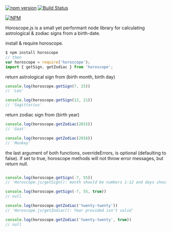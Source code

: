 [![npm version](https://badge.fury.io/js/horoscope.svg)](https://badge.fury.io/js/horoscope)
[![Build Status](https://travis-ci.org/gcwelborn/horoscope.svg?branch=master)](https://travis-ci.org/gcwelborn/horoscope)

[![NPM](https://nodei.co/npm/horoscope.png?downloads=true&downloadRank=true&stars=true)](https://nodei.co/npm/horoscope/)

Horoscope.js is a small yet performant node library for calculating astrological & zodiac signs from a birth-date.

install & require horoscope.
```javascript
$ npm install horoscope
// then
var horoscope = require('horoscope');
import { getSign, getZodiac } from 'horoscope';
```

return astrological sign from (birth month, birth day)
```javascript
console.log(horoscope.getSign(7, 25))
// 'Leo'

console.log(horoscope.getSign(12, 21))
// 'Sagittarius'
```

return zodiac sign from (birth year)
```javascript
console.log(horoscope.getZodiac(2015))
// 'Goat'

console.log(horoscope.getZodiac(2016))
// 'Monkey'
```

the last argument of both functions, overrideErrors, is optional (defaulting to false).
if set to true, horoscope methods will not throw error messages, but return null.
```javascript

console.log(horoscope.getSign(-7, 55))
// 'Horoscope.js/getSign(): month should be numbers 1-12 and days should be numbers between 1-31'

console.log(horoscope.getSign(-7, 55, true))
// null

console.log(horoscope.getZodiac('twenty-twenty'))
// 'Horoscope.js/getZodiac(): Year provided isn't valid'

console.log(horoscope.getZodiac('twenty-twenty', true))
// null
```
